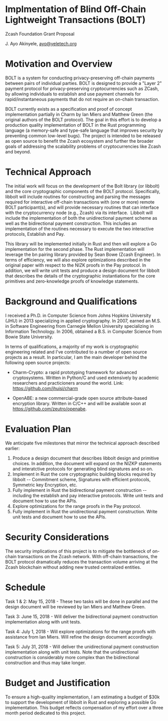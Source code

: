 Implmentation of Blind Off-Chain Lightweight Transactions (BOLT)
=========================

Zcash Foundation Grant Proposal

J. Ayo Akinyele, <ayo@yeletech.org>

Motivation and Overview
=======================

​BOLT is a system for conducting privacy-preserving off-chain payments between
pairs of individual parties. BOLT is designed to provide a "Layer 2" payment protocol for privacy-preserving cryptocurrencies such as ZCash, by allowing individuals to establish and use payment channels for rapid/instantaneous payments that do not require an on-chain transaction. 

BOLT currently exists as a specification and proof of concept implementation partially in Charm by Ian Miers and Matthew Green (the original authors of the BOLT protocol). The goal in this effort is to develop a production quality implementation of BOLT in the Rust programming language (a memory-safe and type-safe language that improves security by preventing common low-level bugs). The project is intended to be released as open source to benefit the Zcash ecosystem and further the broader goals of addressing the scalability problems of cryptocurrencies like Zcash and beyond.


Technical Approach
=================

​The initial work will focus on the development of the Bolt library (or libbolt) and the core cryptographic components of the BOLT protocol. Specifically, libbolt will include routines for constructing and parsing the messages required for interactive off-chain transactions with (one or more) remote BOLT participant(s), and will provide necessary routines that can interface with the cryptocurrency node (e.g., Zcash) via its interface.
​
Libbolt will include the implementation of both the unidirectional payment scheme as well as the bidirectional payment construction. This includes an implementation of the routines necessary to execute the two interactive protocols, Establish and Pay. 

This library will be implemented initially in Rust and then will explore a Go implementation for the second phase. The Rust implementation will leverage the bn pairing library provided by Sean Bowe (Zcash Engineer). In terms of efficiency, we will also explore optimizations described in the original paper with respect to the NIZK proofs in the Pay protocol. In addition, we will write unit tests and produce a design document for libbolt that describes the details of the cryptographic instantiations for the core primitives and zero-knowledge proofs of knowledge statements. 

Background and Qualifications
=============================

I received a Ph.D. in Computer Science from Johns Hopkins University (JHU) in 2013 specializing in applied cryptography. In 2007, earned an M.S. in Software Engineering from Carnegie Mellon University specializing in Information Technology. In 2006, obtained a B.S. in Computer Science from Bowie State University.

In terms of qualifications, a majority of my work is cryptographic engineering related and I've contributed to a number of open source projects as a result. In particular, I am the main developer behind the following open source projects:

- Charm-Crypto: a rapid prototyping framework for advanced cryptosystems. Written in Python/C and used extensively by academic researchers and practicioners around the world. Link: https://github.com/jhuisi/charm

- OpenABE: a new commercial-grade open source attribute-based encryption library. Written in C/C++ and will be available soon at https://github.com/zeutro/openabe.


Evaluation Plan
===============
We anticipate five milestones that mirror the technical approach described earlier:

1. Produce a design document that describes libbolt design and primitive choices. In addition, the document will expand on the NIZKP statements and interatctive protocols for generating blind signatures and so on.
2. Implement in Rust the core cryptographic building blocks required by libbolt -- Commitment scheme, Signatures with efficient protocols, Symmetric key Encryption, etc.
3. Fully implement in Rust the bidirectional payment construction -- including the establish and pay interactive protocols. Write unit tests and document how to use the APIs.
4. Explore optimizations for the range proofs in the Pay protocol.
5. Fully implement in Rust the unidirectional payment construction. Write unit tests and document how to use the APIs.

Security Considerations
=======================

The security implications of this project is to mitigate the bottleneck of on-chain transactions on the Zcash network. With off-chain transactions, the BOLT protocol dramatically reduces the transaction volume arriving at the Zcash blockchain without adding new trusted centralized entities.

Schedule
========

Task 1 & 2: May 15, 2018 - These two tasks will be done in parallel and the design document will be reviewed by Ian Miers and Matthew Green.

Task 3: June 15, 2018 - Will deliver the bidirectional payment construction implementation along with unit tests.

Task 4: July 1, 2018 - Will explore optimizations for the range proofs with assistance from Ian Miers. Will refine the design document accordingly.

Task 5: July 31, 2018 - Will deliver the unidirectional payment construction implementation along with unit tests. Note that the unidirectional construction is considerably more complex than the bidirectional construction and thus may take longer.


Budget and Justification
========================

To ensure a high-quality implementation, I am estimating a budget of $30k to support the development of libbolt in Rust and exploring a possible Go implementation. This budget reflects compensation of my effort over a three month period dedicated to this project.